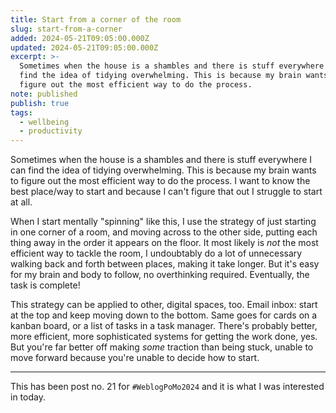 ```yaml
---
title: Start from a corner of the room
slug: start-from-a-corner
added: 2024-05-21T09:05:00.000Z
updated: 2024-05-21T09:05:00.000Z
excerpt: >-
  Sometimes when the house is a shambles and there is stuff everywhere I can
  find the idea of tidying overwhelming. This is because my brain wants to
  figure out the most efficient way to do the process.
note: published
publish: true
tags:
  - wellbeing
  - productivity
---
```

Sometimes when the house is a shambles and there is stuff everywhere I can find the idea of tidying overwhelming. This is because my brain wants to figure out the most efficient way to do the process. I want to know the best place/way to start and because I can't figure that out I struggle to start at all.

When I start mentally "spinning" like this, I use the strategy of just starting in one corner of a room, and moving across to the other side, putting each thing away in the order it appears on the floor. It most likely is *not* the most efficient way to tackle the room, I undoubtably do a lot of unnecessary walking back and forth between places, making it take longer. But it's easy for my brain and body to follow, no overthinking required. Eventually, the task is complete!

This strategy can be applied to other, digital spaces, too. Email inbox: start at the top and keep moving down to the bottom. Same goes for cards on a kanban board, or a list of tasks in a task manager. There's probably better, more efficient, more sophisticated systems for getting the work done, yes. But you're far better off making *some* traction than being stuck, unable to move forward because you're unable to decide how to start. 

<hr>

This has been post no. 21 for `#WeblogPoMo2024` and it is what I was interested in today.
